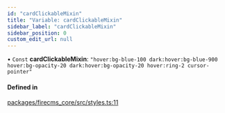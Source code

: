 ```yaml
---
id: "cardClickableMixin"
title: "Variable: cardClickableMixin"
sidebar_label: "cardClickableMixin"
sidebar_position: 0
custom_edit_url: null
---
```


• `Const` **cardClickableMixin**: ``"hover:bg-blue-100 dark:hover:bg-blue-900 hover:bg-opacity-20 dark:hover:bg-opacity-20 hover:ring-2 cursor-pointer"``

#### Defined in

[packages/firecms_core/src/styles.ts:11](https://github.com/FireCMSco/firecms/blob/d45f3739/packages/firecms_core/src/styles.ts#L11)
